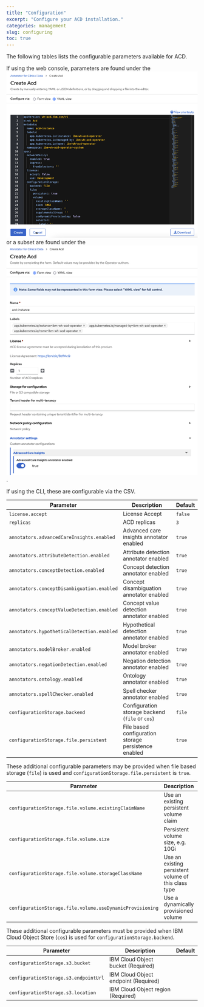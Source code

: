 ```yaml
---
title: "Configuration"
excerpt: "Configure your ACD installation."
categories: management
slug: configuring
toc: true
---
```


The following tables lists the configurable parameters available for ACD.

If using the web console, parameters are found under the ![YAML view](../../images/configuration_yaml.png) or a subset are found under the ![Form view](../../images/configuration_form.png).

If using the CLI, these are configurable via the CSV.

| Parameter | Description | Default |
| -         | -           | -       |
| `license.accept` | License Accept | `false` |
| `replicas` | ACD replicas | `3`    |
| `annotators.advancedCareInsights.enabled` | Advanced care insights annotator enabled | `true` |
| `annotators.attributeDetection.enabled` | Attribute detection annotator enabled | `true` |
| `annotators.conceptDetection.enabled` | Concept detection annotator enabled | `true` |
| `annotators.conceptDisambiguation.enabled` | Concept disambiguation annotator enabled | `true` |
| `annotators.conceptValueDetection.enabled` | Concept value detection annotator enabled | `true` |
| `annotators.hypotheticalDetection.enabled` | Hypothetical detection annotator enabled | `true` |
| `annotators.modelBroker.enabled` | Model broker annotator enabled | `true` |
| `annotators.negationDetection.enabled` | Negation detection annotator enabled | `true` |
| `annotators.ontology.enabled` | Ontology annotator enabled | `true` |
| `annotators.spellChecker.enabled` | Spell checker annotator enabled | `true` |
| `configurationStorage.backend` | Configuration storage backend (`file` or `cos`) | `file` |
| `configurationStorage.file.persistent` | File based configuration storage persistence enabled | `true` |

These additional configurable parameters may be provided when file based storage (`file`) is used and `configurationStorage.file.persistent` is `true`.

| Parameter | Description | Default |
| -         | -           | -       |
| `configurationStorage.file.volume.existingClaimName` | Use an existing persistent volume claim |  |
| `configurationStorage.file.volume.size` | Persistent volume size, e.g. 10Gi |  |
| `configurationStorage.file.volume.storageClassName` | Use an existing persistent volume of this class type |  |
| `configurationStorage.file.volume.useDynamicProvisioning` | Use a dynamically provisioned volume | `false` |

These additional configurable parameters must be provided when IBM Cloud Object Store (`cos`) is used for  `configurationStorage.backend`.

| Parameter | Description | Default |
| -         | -           | -       |
| `configurationStorage.s3.bucket` | IBM Cloud Object bucket (Required) |  |
| `configurationStorage.s3.endpointUrl` | IBM Cloud Object endpoint (Required) |  |
| `configurationStorage.s3.location` | IBM Cloud Object region (Required) |  |
